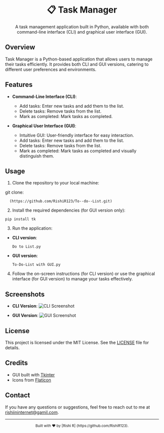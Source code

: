 <div align="center">
  <h1>📋 Task Manager</h1>
  <p>A task management application built in Python, available with both command-line interface (CLI) and graphical user interface (GUI).</p>
</div>

## Overview

Task Manager is a Python-based application that allows users to manage their tasks efficiently. It provides both CLI and GUI versions, catering to different user preferences and environments.

## Features

- **Command-Line Interface (CLI)**:
  - Add tasks: Enter new tasks and add them to the list.
  - Delete tasks: Remove tasks from the list.
  - Mark as completed: Mark tasks as completed.

- **Graphical User Interface (GUI)**:
  - Intuitive GUI: User-friendly interface for easy interaction.
  - Add tasks: Enter new tasks and add them to the list.
  - Delete tasks: Remove tasks from the list.
  - Mark as completed: Mark tasks as completed and visually distinguish them.

## Usage

1. Clone the repository to your local machine:

 git clone:
 ```
   (https://github.com/RishiR123/To--do--List.git)
  ``` 

2. Install the required dependencies (for GUI version only):
  ```
  pip install tk
  ```

3. Run the application:
- **CLI version**:
  ```
  Do to List.py
  ```

- **GUI version**:
  ```
  To-Do-List with GUI.py
  ```

4. Follow the on-screen instructions (for CLI version) or use the graphical interface (for GUI version) to manage your tasks effectively.

## Screenshots

- **CLI Version**:
![CLI Screenshot](![image](https://github.com/RishiR123/To--do--List/assets/140498171/00fc4806-63e5-4245-933b-fed9f82c3ca4))

- **GUI Version**:
![GUI Screenshot](![image](https://github.com/RishiR123/To--do--List/assets/140498171/71f31d9c-a406-4a43-86f1-c447202fbef1))

## License

This project is licensed under the MIT License. See the [LICENSE](LICENSE) file for details.

## Credits

- GUI built with [Tkinter](https://docs.python.org/3/library/tk.html)
- Icons from [Flaticon](https://www.flaticon.com/)

## Contact

If you have any questions or suggestions, feel free to reach out to me at rishiininternet@gamil.com.

---

<div align="center">
<sub>Built with ❤️ by [Rishi R] (https://github.com/RishiR123).
</div>




